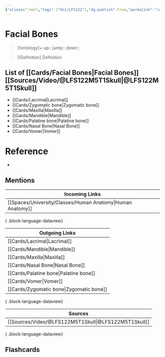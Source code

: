 ```yaml
---
{"aliases":null,"tags":["Uni/LFS122"],"dg-publish":true,"permalink":"/cards/facial-bones/","dgPassFrontmatter":true}
---
```


# Facial Bones

> [!ontology]+
> up:: 
> jump:: 
> down:: 

> [!Definition] Definition
> 

## List of [[Cards/Facial Bones\|Facial Bones]] [[Sources/Video/@LFS122M5T1Skull\|@LFS122M5T1Skull]]
- [[Cards/Lacrimal\|Lacrimal]]
- [[Cards/Zygomatic bone\|Zygomatic bone]]
- [[Cards/Maxilla\|Maxilla]]
- [[Cards/Mandible\|Mandible]]
- [[Cards/Palatine bone\|Palatine bone]]
- [[Cards/Nasal Bone\|Nasal Bone]]
- [[Cards/Vomer\|Vomer]]

# Reference
- 

## Mentions
| Incoming Links                                                |
| ------------------------------------------------------------- |
| [[Spaces/University/Classes/Human Anatomy\|Human Anatomy]] |

{ .block-language-dataview}

| Outgoing Links                              |
| ------------------------------------------- |
| [[Cards/Lacrimal\|Lacrimal]]             |
| [[Cards/Mandible\|Mandible]]             |
| [[Cards/Maxilla\|Maxilla]]               |
| [[Cards/Nasal Bone\|Nasal Bone]]         |
| [[Cards/Palatine bone\|Palatine bone]]   |
| [[Cards/Vomer\|Vomer]]                   |
| [[Cards/Zygomatic bone\|Zygomatic bone]] |

{ .block-language-dataview}

| Sources                                                 |
| ------------------------------------------------------- |
| [[Sources/Video/@LFS122M5T1Skull\|@LFS122M5T1Skull]] |

{ .block-language-dataview}

## Flashcards
